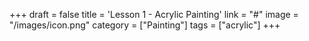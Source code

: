 +++
draft = false
title = 'Lesson 1 - Acrylic Painting'
link = "#"
image = "/images/icon.png"
category = ["Painting"]
tags = ["acrylic"]
+++
